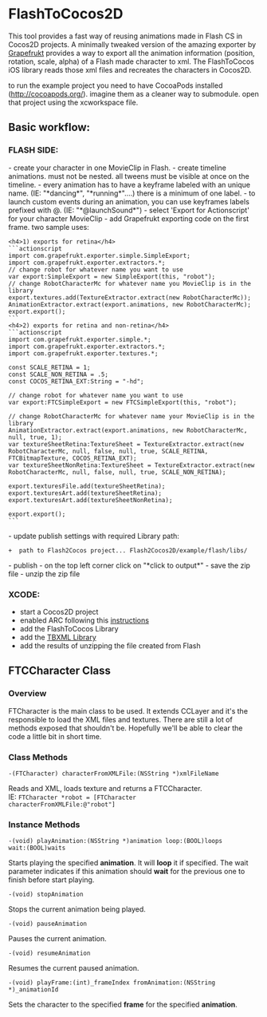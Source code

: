 FlashToCocos2D
===============


This tool provides a fast way of reusing animations made in Flash CS in Cocos2D projects.
A minimally tweaked version of the amazing exporter by [Grapefrukt](https://github.com/grapefrukt/grapefrukt-export) provides a way to export all the animation information (position, rotation, scale, alpha) of a Flash made character to xml.
The FlashToCocos iOS library reads those xml files and recreates the characters in Cocos2D.

to run the example project you need to have CocoaPods installed (http://cocoapods.org/).  imagine them as a cleaner way to submodule.  open that project using the xcworkspace file.

<h2>Basic workflow:</h2>

<h3>FLASH SIDE:</h3>
- create your character in one MovieClip in Flash.
- create timeline animations.  must not be nested.  all tweens must be visible at once on the timeline.
- every animation has to have a keyframe labeled with an unique name. (IE: "*dancing*", "*running*"....) there is a minimum of one label. 
- to launch custom events during an animation, you can use keyframes labels prefixed with @. (IE: "*@launchSound*")
- select 'Export for Actionscript' for your character MovieClip
- add Grapefrukt exporting code on the first frame.  two sample uses:

	<h4>1) exports for retina</h4>
	```actionscript
	import com.grapefrukt.exporter.simple.SimpleExport;
	import com.grapefrukt.exporter.extractors.*;
	// change robot for whatever name you want to use
	var export:SimpleExport = new SimpleExport(this, "robot"); 
	// change RobotCharacterMc for whatever name you MovieClip is in the library
	export.textures.add(TextureExtractor.extract(new RobotCharacterMc)); 
	AnimationExtractor.extract(export.animations, new RobotCharacterMc);
	export.export();
	```	
	<h4>2) exports for retina and non-retina</h4>
	```actionscript
	import com.grapefrukt.exporter.simple.*;
	import com.grapefrukt.exporter.extractors.*;
	import com.grapefrukt.exporter.textures.*;

	const SCALE_RETINA = 1;
	const SCALE_NON_RETINA = .5;
	const COCOS_RETINA_EXT:String = "-hd";

	// change robot for whatever name you want to use
	var export:FTCSimpleExport = new FTCSimpleExport(this, "robot"); 

	// change RobotCharacterMc for whatever name your MovieClip is in the library
	AnimationExtractor.extract(export.animations, new RobotCharacterMc, null, true, 1);
	var textureSheetRetina:TextureSheet = TextureExtractor.extract(new RobotCharacterMc, null, false, null, true, SCALE_RETINA, FTCBitmapTexture, COCOS_RETINA_EXT);
	var textureSheetNonRetina:TextureSheet = TextureExtractor.extract(new RobotCharacterMc, null, false, null, true, SCALE_NON_RETINA);

	export.texturesFile.add(textureSheetRetina); 
	export.texturesArt.add(textureSheetRetina); 
	export.texturesArt.add(textureSheetNonRetina); 

	export.export();	
	```
<p>
- update publish settings with required Library path:

	+  path to Flash2Cocos project... Flash2Cocos2D/example/flash/libs/
</p>
<p>
- publish
- on the top left corner click on "*click to output*"
- save the zip file
- unzip the zip file
</p>

<h3>XCODE:</h3>

- start a Cocos2D project
- enabled ARC following this [instructions](http://www.tinytimgames.com/2011/07/22/cocos2d-and-arc/)
- add the FlashToCocos Library
- add the [TBXML Library](http://tbxml.co.uk/)
- add the results of unzipping the file created from Flash


<h2>FTCCharacter Class</h2>
<h3>Overview</h3>
FTCharacter is the main class to be used. It extends CCLayer and it's the responsible to load the XML files and textures.
There are still a lot of methods exposed that shouldn't be. Hopefully we'll be able to clear the code a little bit in short time.
<h3>Class Methods</h3>

```-(FTCharacter) characterFromXMLFile:(NSString *)xmlFileName```

Reads and XML, loads texture and returns a FTCCharacter.<br/>
IE: <code>FTCharacter *robot = [FTCharacter characterFromXMLFile:@"robot"]</code>

<h3>Instance Methods</h3>

<code>-(void) playAnimation:(NSString *)animation loop:(BOOL)loops wait:(BOOL)waits</code>

Starts playing the specified **animation**. It will **loop** it if specified.
The wait parameter indicates if this animation should **wait** for the previous one to finish before start playing.

<code>-(void) stopAnimation</code>

Stops the current animation being played.

<code>-(void) pauseAnimation</code>

Pauses the current animation.

<code>-(void) resumeAnimation</code>

Resumes the current paused animation.

<code>-(void) playFrame:(int)_frameIndex fromAnimation:(NSString *)_animationId</code>

Sets the character to the specified **frame** for the specified **animation**.
